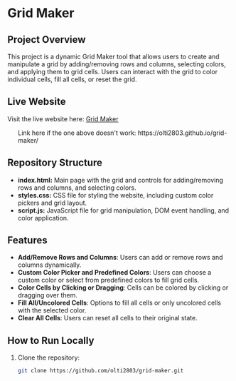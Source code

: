 # Grid Maker

## Project Overview

This project is a dynamic Grid Maker tool that allows users to create and manipulate a grid by adding/removing rows and columns, selecting colors, and applying them to grid cells. Users can interact with the grid to color individual cells, fill all cells, or reset the grid.

## Live Website

Visit the live website here: [Grid Maker](https://olti2803.github.io/grid-maker/)

<ul>Link here if the one above doesn't work: https://olti2803.github.io/grid-maker/</ul>

## Repository Structure

- **index.html:** Main page with the grid and controls for adding/removing rows and columns, and selecting colors.
- **styles.css:** CSS file for styling the website, including custom color pickers and grid layout.
- **script.js:** JavaScript file for grid manipulation, DOM event handling, and color application.

## Features

- **Add/Remove Rows and Columns**: Users can add or remove rows and columns dynamically.
- **Custom Color Picker and Predefined Colors**: Users can choose a custom color or select from predefined colors to fill grid cells.
- **Color Cells by Clicking or Dragging**: Cells can be colored by clicking or dragging over them.
- **Fill All/Uncolored Cells**: Options to fill all cells or only uncolored cells with the selected color.
- **Clear All Cells**: Users can reset all cells to their original state.

## How to Run Locally

1. Clone the repository:
   ```bash
   git clone https://github.com/olti2803/grid-maker.git
   ```

